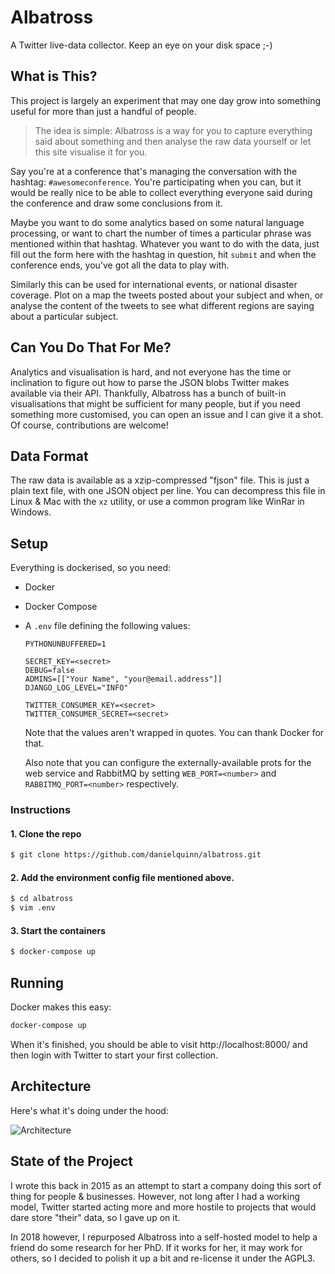 # Albatross

A Twitter live-data collector.  Keep an eye on your disk space ;-)


## What is This?

This project is largely an experiment that may one day grow into something
useful for more than just a handful of people.

> The idea is simple: Albatross is a way for you to capture everything said
> about something and then analyse the raw data yourself or let this site
> visualise it for you.

Say you're at a conference that's managing the conversation with the hashtag:
`#awesomeconference`.  You're participating when you can, but it would be
really nice to be able to collect everything everyone said during the
conference and draw some conclusions from it.

Maybe you want to do some analytics based on some natural language processing,
or want to chart the number of times a particular phrase was mentioned within
that hashtag.  Whatever you want to do with the data, just fill out the form
here with the hashtag in question, hit `submit` and when the conference ends,
you've got all the data to play with.

Similarly this can be used for international events, or national disaster
coverage.  Plot on a map the tweets posted about your subject and when, or
analyse the content of the tweets to see what different regions are saying
about a particular subject.


## Can You Do That For Me?

Analytics and visualisation is hard, and not everyone has the time or
inclination to figure out how to parse the JSON blobs Twitter makes available
via their API.  Thankfully, Albatross has a bunch of built-in visualisations
that might be sufficient for many people, but if you need something more
customised, you can open an issue and I can give it a shot.  Of course,
contributions are welcome!


## Data Format

The raw data is available as a xzip-compressed "fjson" file.  This is just a
plain text file, with one JSON object per line.  You can decompress this file
in Linux & Mac with the `xz` utility, or use a common program like WinRar in
Windows.


## Setup

Everything is dockerised, so you need:

* Docker
* Docker Compose
* A `.env` file defining the following values:
    ```
    PYTHONUNBUFFERED=1

    SECRET_KEY=<secret>
    DEBUG=false
    ADMINS=[["Your Name", "your@email.address"]]
    DJANGO_LOG_LEVEL="INFO"

    TWITTER_CONSUMER_KEY=<secret>
    TWITTER_CONSUMER_SECRET=<secret>
    ```
  Note that the values aren't wrapped in quotes.  You can thank Docker for
  that.

  Also note that you can configure the externally-available prots for the web
  service and RabbitMQ by setting `WEB_PORT=<number>` and
  `RABBITMQ_PORT=<number>` respectively.


### Instructions

#### 1. Clone the repo

```bash
$ git clone https://github.com/danielquinn/albatross.git
```

#### 2. Add the environment config file mentioned above.

```bash
$ cd albatross
$ vim .env
```

#### 3. Start the containers

```bash
$ docker-compose up
```


## Running

Docker makes this easy:

```bash
docker-compose up
```

When it's finished, you should be able to visit http://localhost:8000/ and then
login with Twitter to start your first collection.


## Architecture

Here's what it's doing under the hood:

![Architecture](https://raw.githubusercontent.com/danielquinn/albatross/master/docs/architecture.png)


## State of the Project

I wrote this back in 2015 as an attempt to start a company doing this sort of
thing for people & businesses.  However, not long after I had a working model,
Twitter started acting more and more hostile to projects that would dare store
"their" data, so I gave up on it.

In 2018 however, I repurposed Albatross into a self-hosted model to help a
friend do some research for her PhD.  If it works for her, it may work for
others, so I decided to polish it up a bit and re-license it under the AGPL3. 
